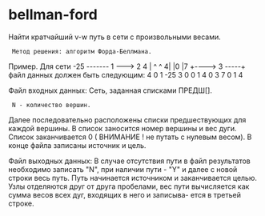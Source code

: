 # bellman-ford
Найти  кратчайший v-w путь в сети с произвольными весами.

     Метод решения: алгоритм Форда-Беллмана.
 
Пример.   Для сети                 -25
     -------                      1 ---> 2      4
                                  |      ^      ^
                                 4|      |0     |7
                                  +----> 3 -----+
     файл данных должен быть следующим:
     4
     0
     1 -25   3   0   0
     1   4   0
     3   7   0
     1
     4
 
Файл входных данных:
 Сеть, заданная списками ПРЕДШ[].

     N - количество вершин.
Далее последовательно  расположены  списки  предшествующих для каждой
вершины. В список заносится номер вершины и вес дуги. Список заканчивается
0 ( ВНИМАНИЕ ! не путать с нулевым весом). В конце файла записаны источник
и цель.
 
Файл выходных данных:
 В случае  отсутствия пути в файл результатов необходимо записать "N",
при наличии пути - "Y" и далее с новой строки весь путь.  Путь начинается
источником и заканчивается целью. Узлы отделяются друг от друга пробелами,
вес пути вычисляется как сумма весов всех дуг, входящих в него и записыва-
ется в третьей строке.
